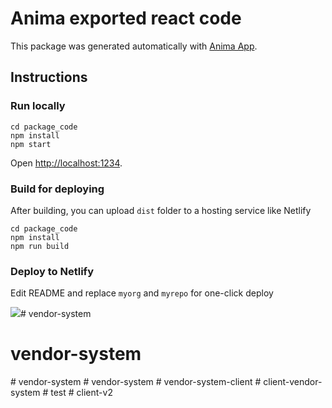 # Anima exported react code

This package was generated automatically with [Anima App](https://www.animaapp.com).

## Instructions

### Run locally
```
cd package_code
npm install
npm start
```
Open [http://localhost:1234](http://localhost:1234).

### Build for deploying 

After building, you can upload `dist` folder to a hosting service like Netlify

```
cd package_code
npm install
npm run build
```

### Deploy to Netlify

Edit README and replace `myorg` and `myrepo` for one-click deploy

[![](https://www.netlify.com/img/deploy/button.svg)](https://app.netlify.com/start/deploy?repository=https://github.com/myorg/myrepo)# vendor-system
# vendor-system
#   v e n d o r - s y s t e m  
 #   v e n d o r - s y s t e m  
 #   v e n d o r - s y s t e m - c l i e n t  
 #   c l i e n t - v e n d o r - s y s t e m  
 #   t e s t  
 #   c l i e n t - v 2  
 
